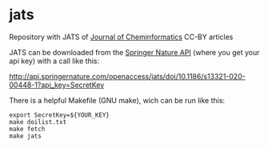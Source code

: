 # jats
Repository with JATS of [Journal of Cheminformatics](https://jcheminf.biomedcentral.com/) CC-BY articles

JATS can be downloaded from the [Springer Nature API](https://dev.springernature.com/) (where you get your api key) with a call like this:

http://api.springernature.com/openaccess/jats/doi/10.1186/s13321-020-00448-1?api_key=SecretKey

There is a helpful Makefile (GNU make), wich can be run like this:

```shell
export SecretKey=${YOUR_KEY}
make doilist.txt
make fetch
make jats
```
